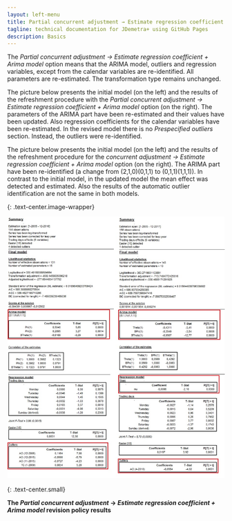 ```yaml
---
layout: left-menu
title: Partial concurrent adjustment → Estimate regression coefficient + Arima model
tagline: technical documentation for JDemetra+ using GitHub Pages
description: Basics
---
```

The *Partial concurrent adjustment → Estimate regression coefficient +
Arima model* option means that the ARIMA model, outliers and regression
variables, except from the calendar variables are re-identified. All
parameters are re-estimated. The transformation type remains unchanged.

The picture below presents the initial model (on the left) and the
results of the refreshment procedure with the *Partial concurrent
adjustment → Estimate regression coefficient + Arima model* option (on
the right). The parameters of the ARIMA part have been re-estimated and
their values have been updated. Also regression coefficients for the
calendar variables have been re-estimated. In the revised model there is
no *Prespecified outliers* section. Instead, the outliers were
re-identified.

The picture below presents the initial model (on the left) and the
results of the refreshment procedure for the *concurrent adjustment →
Estimate regression coefficient + Arima model* option (on the right).
The ARIMA part have been re-identified (a change from (2,1,0)(0,1,1) to
(0,1,1)(1,1,1)). In contrast to the initial model, in the updated model
the mean effect was detected and estimated. Also the results of the
automatic outlier identification are not the same in both models.

{: .text-center.image-wrapper}

![Text](/assets/img/user-guide/UG_PCA_image1.jpg)

{: .text-center.small}

**The *Partial concurrent adjustment* → *Estimate regression coefficient + Arima model* revision policy results**